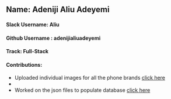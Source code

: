 ## Name: Adeniji Aliu Adeyemi
#### Slack Username: Aliu
#### Github Username : adenijialiuadeyemi
#### Track: Full-Stack
#### Contributions:
- Uploaded individual images for all the phone brands [click here](https://github.com/zuri-training/price_compare_team_27/tree/adenijialiuadeyemi/uploads)
- 
- Worked on the json files to populate database [click here](https://github.com/zuri-training/price_compare_team_27/blob/adenijialiuadeyemi/phones.json)
